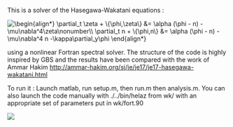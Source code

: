 This is a solver of the Hasegawa-Wakatani equations :

<img src="https://latex.codecogs.com/gif.latex?\begin{align*}&space;\partial_t&space;\zeta&space;&plus;&space;\{\phi,\zeta\}&space;&=&space;\alpha&space;(\phi&space;-&space;n)&space;-&space;\mu\nabla^4\zeta\nonumber\\&space;\partial_t&space;n&space;&plus;&space;\{\phi,n\}&space;&=&space;\alpha&space;(\phi&space;-&space;n)&space;-&space;\mu\nabla^4&space;n&space;-\kappa\partial_y\phi&space;\end{align*}" title="\begin{align*} \partial_t \zeta + \{\phi,\zeta\} &= \alpha (\phi - n) - \mu\nabla^4\zeta\nonumber\\ \partial_t n + \{\phi,n\} &= \alpha (\phi - n) - \mu\nabla^4 n -\kappa\partial_y\phi \end{align*}" />

using a nonlinear Fortran spectral solver. The structure of the code is highly inspired by GBS and the results have been compared with the work of Ammar Hakim http://ammar-hakim.org/sj/je/je17/je17-hasegawa-wakatani.html

To run it :
Launch matlab, run setup.m, then run.m then analysis.m. You can also launch the code manually with ./../bin/helaz from wk/ with an appropriate set of parameters put in wk/fort.90


![](zeta_00.gif)
